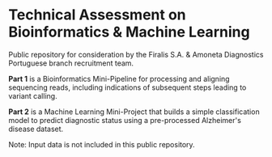 # Technical Assessment on Bioinformatics & Machine Learning

Public repository for consideration by the Firalis S.A. & Amoneta Diagnostics Portuguese branch recruitment team.

**Part 1** is a Bioinformatics Mini-Pipeline for processing and aligning sequencing reads, including indications of subsequent steps leading to variant calling.

**Part 2** is a Machine Learning Mini-Project that builds a simple classification model to predict diagnostic status using a pre-processed Alzheimer's disease dataset.

Note: Input data is not included in this public repository.
